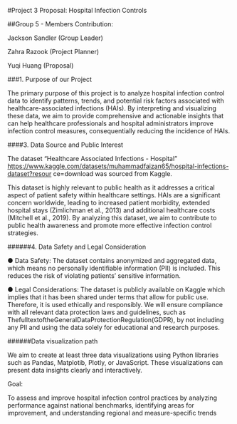 #Project 3 Proposal: Hospital Infection Controls  

##Group 5 - Members Contribution:  

Jackson Sandler (Group Leader)  

Zahra Razook (Project Planner)  

Yuqi Huang (Proposal)  

###1. Purpose of our Project

The primary purpose of this project is to analyze hospital infection control data to identify
patterns, trends, and potential risk factors associated with healthcare-associated
infections (HAIs). By interpreting and visualizing these data, we aim to provide
comprehensive and actionable insights that can help healthcare professionals and
hospital administrators improve infection control measures, consequentially reducing the
incidence of HAIs.  

####3. Data Source and Public Interest

The dataset “Healthcare Associated Infections - Hospital”
https://www.kaggle.com/datasets/muhammadfaizan65/hospital-infections-dataset?resour
ce=download was sourced from Kaggle.  

This dataset is highly relevant to public health as it addresses a critical aspect of patient
safety within healthcare settings. HAIs are a significant concern worldwide, leading to
increased patient morbidity, extended hospital stays (Zimlichman et al., 2013) and
additional healthcare costs (Mitchell et al., 2019). By analyzing this dataset, we aim to
contribute to public health awareness and promote more effective infection control
strategies.  

######4. Data Safety and Legal Consideration

● Data Safety: The dataset contains anonymized and aggregated data, which means no
personally identifiable information (PII) is included. This reduces the risk of violating
patients’ sensitive information.

● Legal Considerations: The dataset is publicly available on Kaggle which implies that it
has been shared under terms that allow for public use. Therefore, it is used ethically and
responsibly. We will ensure compliance with all relevant data protection laws and
guidelines, such as ThefulltextoftheGeneralDataProtectionRegulation(GDPR), by not
including any PII and using the data solely for educational and research purposes.  

######Data visualization path  

We aim to create at least three data visualizations using Python libraries such as Pandas,
Matplotib, Plotly, or JavaScript. These visualizations can present data insights clearly and
interactively.  

Goal:  

To assess and improve hospital infection control practices by analyzing performance against
national benchmarks, identifying areas for improvement, and understanding regional and
measure-specific trends
